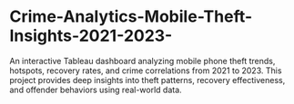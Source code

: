 # Crime-Analytics-Mobile-Theft-Insights-2021-2023-
An interactive Tableau dashboard analyzing mobile phone theft trends, hotspots, recovery rates, and crime correlations from 2021 to 2023. This project provides deep insights into theft patterns, recovery effectiveness, and offender behaviors using real-world data.
